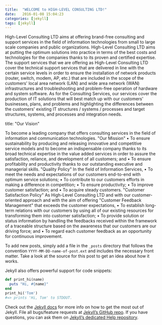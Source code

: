 ```yaml
---
title:  "WELCOME to HIGH-LEVEL CONSULTING LTD!"
date:   2016-01-08 15:04:23
categories: [jekyll]
tags: [jekyll]
---
```

High-Level Consulting LTD aims at offering brand-free consulting and support services in the field of information technologies from small to large scale companies and public organizations. High-Level Consulting LTD aims at putting the optimum solutions into practice in terms of the best costs and technologies for the companies thanks to its proven and certified expertise.
The support services that we are offering as High-Level Consulting LTD cover the technical support services that are delivered in line with the certain service levels in order to ensure the installation of network products (router, switch, modem, AP, etc.) that are included in the scope of the customers' local area network (LAN) and wide area network (WAN) infrastructures and troubleshooting and problem-free operation of hardware and system software. As for the Consulting Services, our services cover the production of IT solutions that will best match up with our customers' businesses, plans, and problems and highlighting the differences between the customers' existing IT structures / systems / processes and target structures, systems, and processes and integration needs.

title:  "Our Vision"

To become a leading company that offers consulting services in the field of information and communication technologies.
"Our Mission"
• To ensure sustainability by producing and releasing innovative and competitive service models and to become an indispensable company thanks to its broad technical expertise in the value added services in order to assure the satisfaction, reliance, and development of all customers; and
• To ensure profitability and productivity thanks to our outstanding executive and managerial skills.
"Quality Policy"
In the field of Information Services, 
• To meet the needs and expectations of our customers end-to-end with optimum service solutions; 
• To contribute to our customers efforts in making a difference in competition;
• To ensure productivity;
• To improve customer satisfaction; and
• To acquire steady customers.
"Customer Satisfaction Policy"
As High-Level Consulting LTD and with our customer-oriented approach and with the aim of offering "Customer Feedback Management" that exceeds the customer expectations,
• To establish long-term relations with our customers by using all of our existing resources for transforming them into customer satisfaction;
• To provide solution or status information by handling the feedbacks received within the framework of a traceable structure based on the awareness that our customers are our driving force; and
• To regard each customer feedback as an opportunity for continuous improvement.


To add new posts, simply add a file in the `_posts` directory that follows the convention `YYYY-MM-DD-name-of-post.ext` and includes the necessary front matter. Take a look at the source for this post to get an idea about how it works.

Jekyll also offers powerful support for code snippets:

``` ruby
def print_hi(name)
  puts "Hi, #{name}"
end
print_hi('Tom')
#=> prints 'Hi, Tom' to STDOUT.
```

Check out the [Jekyll docs][jekyll] for more info on how to get the most out of Jekyll. File all bugs/feature requests at [Jekyll’s GitHub repo][jekyll-gh]. If you have questions, you can ask them on [Jekyll’s dedicated Help repository][jekyll-help].

[jekyll]:      http://jekyllrb.com
[jekyll-gh]:   https://github.com/jekyll/jekyll
[jekyll-help]: https://github.com/jekyll/jekyll-help
